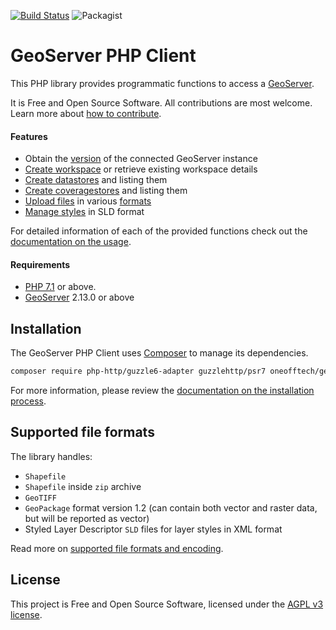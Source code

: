 [![Build Status](https://travis-ci.org/OneOffTech/geoserver-client-php.svg?branch=master)](https://travis-ci.org/OneOffTech/geoserver-client-php)
![Packagist](https://img.shields.io/packagist/v/oneofftech/geoserver-client-php.svg)

# GeoServer PHP Client

This PHP library provides programmatic functions to access a [GeoServer](http://geoserver.org/).

It is Free and Open Source Software. All contributions are most welcome. Learn more about [how to contribute](./CONTRIBUTING.md).

#### Features

* Obtain the [version](#get-the-geoserver-version) of the connected GeoServer instance
* [Create workspace](#create-the-workspace) or retrieve existing workspace details
* [Create datastores](#data-stores) and listing them
* [Create coveragestores](#coverage-stores) and listing them
* [Upload files](#uploading-geographic-files) in various [formats](#supported-file-formats)
* [Manage styles](#styles) in SLD format

For detailed information of each of the provided functions check out the [documentation on the usage](./docs/usage.md).

#### Requirements

* [PHP 7.1](http://www.php.net/) or above.
* [GeoServer](http://geoserver.org/) 2.13.0 or above

## Installation

The GeoServer PHP Client uses [Composer](http://getcomposer.org/) to manage its dependencies.

```bash
composer require php-http/guzzle6-adapter guzzlehttp/psr7 oneofftech/geoserver-client-php
```

For more information, please review the [documentation on the installation process](./docs/installation.md).

## Supported file formats

The library handles:

* `Shapefile`
* `Shapefile` inside `zip` archive
* `GeoTIFF`
* `GeoPackage` format version 1.2 (can contain both vector and raster data, but will be reported as vector)
* Styled Layer Descriptor `SLD` files for layer styles in XML format

Read more on [supported file formats and encoding](./docs/supported-files.md).

## License

This project is Free and Open Source Software, licensed under the [AGPL v3 license](./LICENSE.txt).
